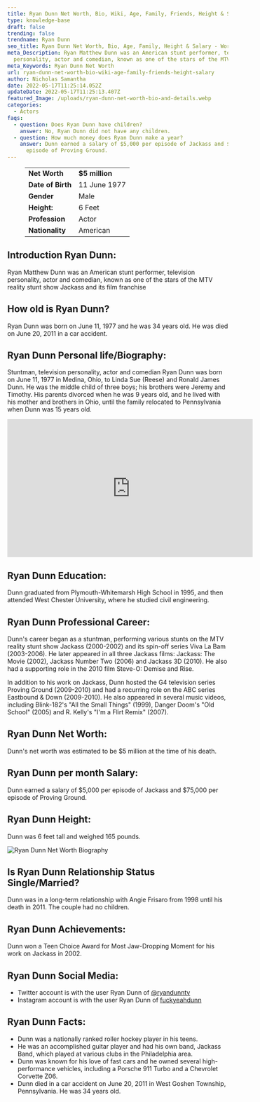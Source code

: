 ```yaml
---
title: Ryan Dunn Net Worth, Bio, Wiki, Age, Family, Friends, Height & Salary
type: knowledge-base
draft: false
trending: false
trendname: Ryan Dunn
seo_title: Ryan Dunn Net Worth, Bio, Age, Family, Height & Salary - WorthKnow
meta_Description: Ryan Matthew Dunn was an American stunt performer, television
  personality, actor and comedian, known as one of the stars of the MTV.
meta_Keywords: Ryan Dunn Net Worth
url: ryan-dunn-net-worth-bio-wiki-age-family-friends-height-salary
author: Nicholas Samantha
date: 2022-05-17T11:25:14.052Z
updateDate: 2022-05-17T11:25:13.407Z
featured_Image: /uploads/ryan-dunn-net-worth-bio-and-details.webp
categories:
  - Actors
faqs:
  - question: Does Ryan Dunn have children?
    answer: No, Ryan Dunn did not have any children.
  - question: How much money does Ryan Dunn make a year?
    answer: Dunn earned a salary of $5,000 per episode of Jackass and $75,000 per
      episode of Proving Ground.
---
```

<figure class="wp-block-table is-style-stripes">
  <table>
    <tbody>
      <tr>
        <td>
          <strong>Net Worth</strong>
        </td>
        <td>
          <strong>$5 million</strong>
        </td>
      </tr>
      <tr>
        <td>
          <strong>Date of Birth</strong>
        </td>
        <td>11 June 1977</td>
      </tr>
      <tr>
        <td>
          <strong>Gender</strong>
        </td>
        <td>Male</td>
      </tr>
      <tr>
        <td>
          <strong>Height:</strong>
        </td>
        <td>6 Feet</td>
      </tr>
      <tr>
        <td>
          <strong>Profession</strong>
        </td>
        <td>Actor</td>
      </tr>
      <tr>
        <td>
          <strong>Nationality</strong>
        </td>
        <td>American</td>
      </tr>
    </tbody>
  </table>
</figure>

## **Introduction Ryan Dunn:**

Ryan Matthew Dunn was an American stunt performer, television personality, actor and comedian, known as one of the stars of the MTV reality stunt show Jackass and its film franchise

## **How old is Ryan Dunn?**

Ryan Dunn was born on June 11, 1977 and he was 34 years old. He was died on June 20, 2011 in a car accident.

## **Ryan Dunn Personal life/Biography:**

Stuntman, television personality, actor and comedian Ryan Dunn was born on June 11, 1977 in Medina, Ohio, to Linda Sue (Reese) and Ronald James Dunn. He was the middle child of three boys; his brothers were Jeremy and Timothy. His parents divorced when he was 9 years old, and he lived with his mother and brothers in Ohio, until the family relocated to Pennsylvania when Dunn was 15 years old.

<iframe width="560" height="315" src="https://www.youtube.com/embed/D3ktMlnu8Ig" title="YouTube video player" frameborder="0" allow="accelerometer; autoplay; clipboard-write; encrypted-media; gyroscope; picture-in-picture" allowfullscreen></iframe>

## **Ryan Dunn Education:**

Dunn graduated from Plymouth-Whitemarsh High School in 1995, and then attended West Chester University, where he studied civil engineering.

## **Ryan Dunn Professional Career:**

Dunn's career began as a stuntman, performing various stunts on the MTV reality stunt show Jackass (2000-2002) and its spin-off series Viva La Bam (2003-2006). He later appeared in all three Jackass films: Jackass: The Movie (2002), Jackass Number Two (2006) and Jackass 3D (2010). He also had a supporting role in the 2010 film Steve-O: Demise and Rise.

In addition to his work on Jackass, Dunn hosted the G4 television series Proving Ground (2009-2010) and had a recurring role on the ABC series Eastbound & Down (2009-2010). He also appeared in several music videos, including Blink-182's "All the Small Things" (1999), Danger Doom's "Old School" (2005) and R. Kelly's "I'm a Flirt Remix" (2007).

## **Ryan Dunn Net Worth:**

Dunn's net worth was estimated to be $5 million at the time of his death.

## **Ryan Dunn per month Salary:**

Dunn earned a salary of $5,000 per episode of Jackass and $75,000 per episode of Proving Ground.

## **Ryan Dunn Height:**

Dunn was 6 feet tall and weighed 165 pounds.

![Ryan Dunn Net Worth Biography](/uploads/ryan-dunn-net-worth-.webp)

## **Is Ryan Dunn Relationship Status Single/Married?**

Dunn was in a long-term relationship with Angie Frisaro from 1998 until his death in 2011. The couple had no children.

## **Ryan Dunn Achievements:**

Dunn won a Teen Choice Award for Most Jaw-Dropping Moment for his work on Jackass in 2002.

## **Ryan Dunn Social Media:**

* Twitter account is with the user Ryan Dunn of <a href="https://twitter.com/ryandunntv" target="_blank" rel="nofollow" rel="noopener">@ryandunntv</a>
* Instagram account is with the user Ryan Dunn of <a href="https://www.instagram.com/fuckyeahdunn/" target="_blank" rel="nofollow" rel="noopener">fuckyeahdunn</a>

## **Ryan Dunn Facts:**

* Dunn was a nationally ranked roller hockey player in his teens.
* He was an accomplished guitar player and had his own band, Jackass Band, which played at various clubs in the Philadelphia area.
* Dunn was known for his love of fast cars and he owned several high-performance vehicles, including a Porsche 911 Turbo and a Chevrolet Corvette Z06.
* Dunn died in a car accident on June 20, 2011 in West Goshen Township, Pennsylvania. He was 34 years old.